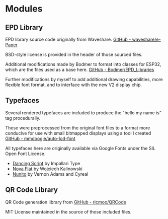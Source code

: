 # Modules

## EPD Library
EPD library source code originally from Waveshare.
[GitHub - waveshare/e-Paper](https://github.com/waveshare/e-Paper/)

BSD-style license is provided in the header of those sourced files.

Additional modifications made by Bodmer to format into classes for ESP32, which are the files used as a base here.
[GitHub - Bodmer/EPD_Libraries](https://github.com/Bodmer/EPD_Libraries/tree/master/epd2in7b)

Further modifications by myself to add additional drawing capabilities, more flexible font format, and to interface with the new V2 display chip.

## Typefaces
Several rendered typefaces are included to produce the "hello my name is" tag procedurally.

These were preprocessed from the original font files to a format more conducive for use with small bitmapped displays using a tool I created [GitHub - mmdoogie/auto-lcd-font](https://github.com/mmdoogie/auto-lcd-font)

All typefaces here are originally available via Google Fonts under the SIL Open Font License.
* [Dancing Script](https://fonts.google.com/specimen/Dancing+Script) by Impallari Type
* [Nova Flat](https://fonts.google.com/specimen/Nova+Flat) by Wojciech Kalinowski
* [Nunito](https://fonts.google.com/specimen/Nunito) by Vernon Adams and Cyreal

## QR Code Library
QR Code generation library from [GitHub - ricmoo/QRCode](https://github.com/ricmoo/QRCode)

MIT License maintained in the source of those included files.